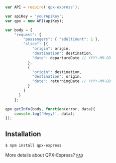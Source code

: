 ```js
var API = require('qpx-express');

var apiKey = 'yourApiKey';
var qpx = new API(apiKey);

var body = {
	"request": {
	    "passengers": { "adultCount": 1 },
	    "slice": [{
	        "origin": origin,
	        "destination": destination,
	        "date": departureDate // YYYY-MM-DD
	      },
	      {
	        "origin": destination,
	        "destination": origin,
	        "date": returningDate // YYYY-MM-DD
	      }
	    ]
	  }
	};

qpx.getInfo(body, function(error, data){
	console.log('Heyy!', data);
});
```
## Installation

```bash
$ npm install qpx-express
```
More details about QPX-Express? 
[`FAQ`](https://developers.google.com/qpx-express/faq)